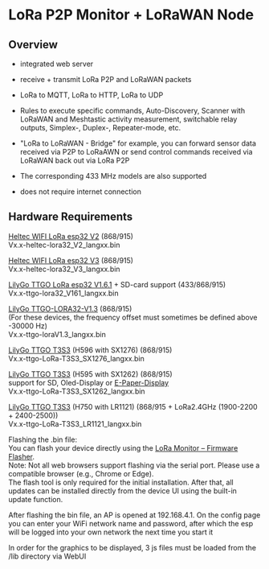 # LoRa P2P Monitor + LoRaWAN Node

## Overview
* integrated web server
  
* receive + transmit LoRa P2P and LoRaWAN packets

* LoRa to MQTT, LoRa to HTTP, LoRa to UDP

* Rules to execute specific commands, Auto-Discovery, Scanner with LoRaWAN and Meshtastic activity measurement, switchable relay outputs, Simplex-, Duplex-, Repeater-mode, etc.

* "LoRa to LoRaWAN - Bridge" for example, you can forward sensor data received via P2P to LoRaAWN 
or send control commands received via LoRaWAN back out via LoRa P2P

* The corresponding 433 MHz models are also supported

* does not require internet connection

## Hardware Requirements

[Heltec WIFI LoRa esp32 V2](https://heltec.org/project/wifi-lora-32v2/)    (868/915)    
Vx.x-heltec-lora32_V2_langxx.bin   

[Heltec WIFI LoRa esp32 V3](https://heltec.org/project/wifi-lora-32v3/)    (868/915)   
Vx.x-heltec-lora32_V3_langxx.bin   

[LilyGo TTGO LoRa esp32 V1.6.1](https://github.com/LilyGO/TTGO-LoRa32-V2.1) + SD-card support (433/868/915)     
Vx.x-ttgo-lora32_V161_langxx.bin   

[LilyGo TTGO-LORA32-V1.3](https://github.com/LilyGO/TTGO-LORA32/tree/LilyGO-V1.3-868) (868/915)     
(For these devices, the frequency offset must sometimes be defined above -30000 Hz)      
Vx.x-ttgo-loraV1.3_langxx.bin   

[LilyGo TTGO T3S3](https://www.lilygo.cc/products/t3s3-v1-0?variant=42586879688885) (H596 with SX1276)      (868/915)   
Vx.x-ttgo-LoRa-T3S3_SX1276_langxx.bin   

[LilyGo TTGO T3S3](https://www.lilygo.cc/products/t3s3-v1-0?variant=42586879721653) (H595 with SX1262)     (868/915)    
support for SD, Oled-Display or [E-Paper-Display](https://www.bastelgarage.ch/lora/lora-kits-boards/lilygo-lora-t3s3-e-paper-esp32-s3-868mhz-sx1262)   
Vx.x-ttgo-LoRa-T3S3_SX1262_langxx.bin   

[LilyGo TTGO T3S3](https://lilygo.cc/products/t3-s3-lr1121) (H750 with LR1121)     (868/915 + LoRa2.4GHz (1900-2200 + 2400-2500))    
Vx.x-ttgo-LoRa-T3S3_LR1121_langxx.bin  
   
Flashing the .bin file:    
You can flash your device directly using the [LoRa Monitor – Firmware Flasher](https://ronmeier.github.io/Lora-Web-Flasher).    
Note: Not all web browsers support flashing via the serial port. Please use a compatible browser (e.g., Chrome or Edge).    
The flash tool is only required for the initial installation. After that, all updates can be installed directly from the device UI using the built-in update function.

After flashing the bin file, an AP is opened at 192.168.4.1. On the config page you can enter your WiFi network name and password, after which the esp will be logged into your own network the next time you start it

In order for the graphics to be displayed, 3 js files must be loaded from the /lib directory via WebUI
